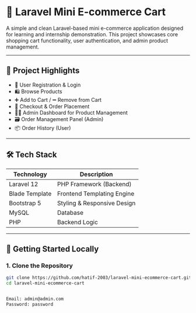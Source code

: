 # 🛒 Laravel Mini E-commerce Cart

A simple and clean Laravel-based mini e-commerce application designed for learning and internship demonstration. This project showcases core shopping cart functionality, user authentication, and admin product management.

---

## 📌 Project Highlights

- 🔐 User Registration & Login
- 🛍️ Browse Products
- ➕ Add to Cart / ➖ Remove from Cart
- 🧾 Checkout & Order Placement
- 🧑‍💼 Admin Dashboard for Product Management
- 🗃️ Order Management Panel (Admin)
- 📦 Order History (User)

---

## 🛠️ Tech Stack

| Technology      | Description                      |
|----------------|----------------------------------|
| Laravel 12      | PHP Framework (Backend)          |
| Blade Template | Frontend Templating Engine        |
| Bootstrap 5    | Styling & Responsive Design       |
| MySQL          | Database                          |
| PHP            | Backend Logic                     |

---

## 🚀 Getting Started Locally

### 1. Clone the Repository

```bash
git clone https://github.com/hatif-2003/laravel-mini-ecommerce-cart.git
cd laravel-mini-ecommerce-cart


Email: admin@admin.com
Password: password



